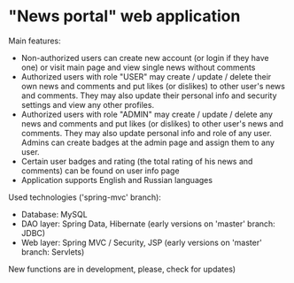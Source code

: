 # "News portal" web application
Main features:
- Non-authorized users can create new account (or login if they have one) or visit main page and view single news without comments 
- Authorized users with role "USER" may create / update / delete their own news and comments and put likes (or dislikes) to other user's news and comments. They may also update their personal info and security settings and view any other profiles. 
- Authorized users with role "ADMIN" may create / update / delete any news and comments and put likes (or dislikes) to other user's news and comments. They may also update personal info and role of any user. Admins can create badges at the admin page and assign them to any user.  
- Certain user badges and rating (the total rating of his news and comments) can be found on user info page
- Application supports English and Russian languages

Used technologies ('spring-mvc' branch):
- Database: MySQL
- DAO layer: Spring Data, Hibernate (early versions on 'master' branch: JDBC)
- Web layer: Spring MVC / Security, JSP (early versions on 'master' branch: Servlets)

New functions are in development, please, check for updates) 

